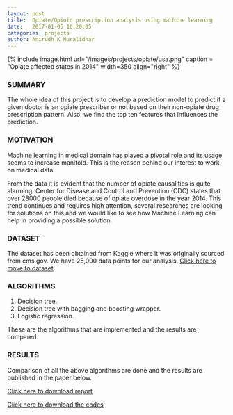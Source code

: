 ```yaml
---
layout: post
title:  Opiate/Opioid prescription analysis using machine learning
date:   2017-01-05 10:20:05
categories: projects
author: Anirudh K Muralidhar
---
```


{% include image.html url="/images/projects/opiate/usa.png" caption = "Opiate affected states in 2014" width=350 align="right" %}

### SUMMARY

The whole idea of this project is to develop a prediction model to predict if a given doctor is an opiate prescriber or not based on their non-opiate drug prescription pattern. Also, we find the top ten features that influences the prediction.

### MOTIVATION

Machine learning in medical domain has played a pivotal role and its usage seems to increase manifold. This is the reason behind our interest to work on medical data.

From the data it is evident that the number of opiate causalities is quite alarming. Center for Disease and Control and Prevention (CDC) states that over 28000 people died because of opiate overdose in the year 2014. This trend continues and requires high attention, several researches are looking for solutions on this and we would like to see how Machine Learning can help in providing a possible solution.

### DATASET

The dataset has been obtained from Kaggle where it was originally sourced from cms.gov. We have 25,000 data points for our analysis.
[Click here to move to dataset](https://www.kaggle.com/apryor6/us-opiate-prescriptions)

### ALGORITHMS

1. Decision tree.
2. Decision tree with bagging and boosting wrapper.
3. Logistic regression.

These are the algorithms that are implemented and the results are compared.

### RESULTS

Comparison of all the above algorithms are done and the results are published in the paper below.  

[Click here to download report](https://drive.google.com/open?id=0B9nEIkjMSZbjWEh1MzYySjRNbmM)  

[Click here to download the codes](https://github.com/anirudhkm/opiate-prescription-analysis)